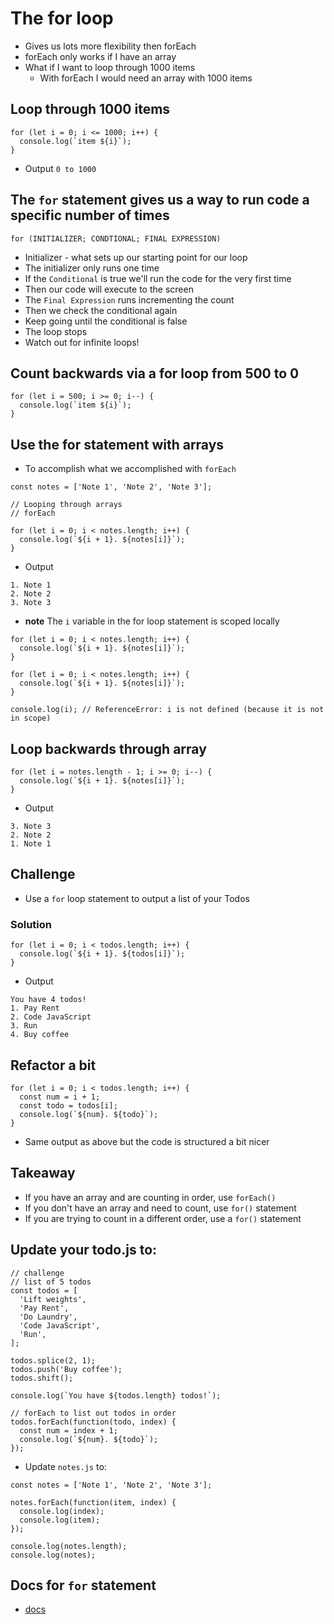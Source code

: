 # The for loop
* Gives us lots more flexibility then forEach
* forEach only works if I have an array
* What if I want to loop through 1000 items
    - With forEach I would need an array with 1000 items

## Loop through 1000 items
```
for (let i = 0; i <= 1000; i++) {
  console.log(`item ${i}`);
}
```

* Output `0 to 1000`

## The `for` statement gives us a way to run code a specific number of times
```
for (INITIALIZER; CONDTIONAL; FINAL EXPRESSION)
```

* Initializer - what sets up our starting point for our loop
* The initializer only runs one time
* If the `Conditional` is true we'll run the code for the very first time
* Then our code will execute to the screen
* The `Final Expression` runs incrementing the count
* Then we check the conditional again
* Keep going until the conditional is false
* The loop stops
* Watch out for infinite loops!

## Count backwards via a for loop from 500 to 0
```
for (let i = 500; i >= 0; i--) {
  console.log(`item ${i}`);
}
```

## Use the for statement with arrays
* To accomplish what we accomplished with `forEach`

```
const notes = ['Note 1', 'Note 2', 'Note 3'];

// Looping through arrays
// forEach

for (let i = 0; i < notes.length; i++) {
  console.log(`${i + 1}. ${notes[i]}`);
}
```

* Output

```
1. Note 1
2. Note 2
3. Note 3
```

* **note** The `i` variable in the for loop statement is scoped locally

```
for (let i = 0; i < notes.length; i++) {
  console.log(`${i + 1}. ${notes[i]}`);
}

for (let i = 0; i < notes.length; i++) {
  console.log(`${i + 1}. ${notes[i]}`);
}

console.log(i); // ReferenceError: i is not defined (because it is not in scope)
```

## Loop backwards through array
```
for (let i = notes.length - 1; i >= 0; i--) {
  console.log(`${i + 1}. ${notes[i]}`);
}
```

* Output

```
3. Note 3
2. Note 2
1. Note 1
```

## Challenge
* Use a `for` loop statement to output a list of your Todos

### Solution
```
for (let i = 0; i < todos.length; i++) {
  console.log(`${i + 1}. ${todos[i]}`);
}
```

* Output

```
You have 4 todos!
1. Pay Rent
2. Code JavaScript
3. Run
4. Buy coffee
```

## Refactor a bit
```
for (let i = 0; i < todos.length; i++) {
  const num = i + 1;
  const todo = todos[i];
  console.log(`${num}. ${todo}`);
}
```

* Same output as above but the code is structured a bit nicer

## Takeaway
* If you have an array and are counting in order, use `forEach()`
* If you don't have an array and need to count, use `for()` statement
* If you are trying to count in a different order, use a `for()` statement

## Update your todo.js to:
```
// challenge
// list of 5 todos
const todos = [
  'Lift weights',
  'Pay Rent',
  'Do Laundry',
  'Code JavaScript',
  'Run',
];

todos.splice(2, 1);
todos.push('Buy coffee');
todos.shift();

console.log(`You have ${todos.length} todos!`);

// forEach to list out todos in order
todos.forEach(function(todo, index) {
  const num = index + 1;
  console.log(`${num}. ${todo}`);
});
```

* Update `notes.js` to:
```
const notes = ['Note 1', 'Note 2', 'Note 3'];

notes.forEach(function(item, index) {
  console.log(index);
  console.log(item);
});

console.log(notes.length);
console.log(notes);
```

## Docs for `for` statement
* [docs](https://developer.mozilla.org/en-US/docs/Web/JavaScript/Reference/Statements/for)
